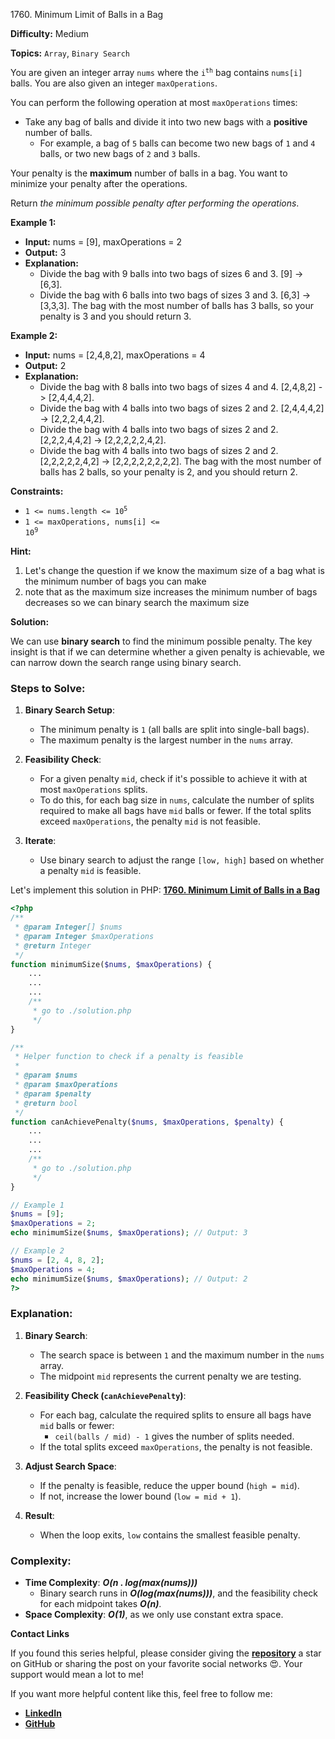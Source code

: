 1760\. Minimum Limit of Balls in a Bag

**Difficulty:** Medium

**Topics:** `Array`, `Binary Search`

You are given an integer array `nums` where the <code>i<sup>th</sup></code> bag contains `nums[i]` balls. You are also given an integer `maxOperations`.

You can perform the following operation at most `maxOperations` times:

- Take any bag of balls and divide it into two new bags with a **positive** number of balls.
  - For example, a bag of `5` balls can become two new bags of `1` and `4` balls, or two new bags of `2` and `3` balls.

Your penalty is the **maximum** number of balls in a bag. You want to minimize your penalty after the operations.

Return _the minimum possible penalty after performing the operations_.

**Example 1:**

- **Input:** nums = [9], maxOperations = 2
- **Output:** 3
- **Explanation:**
  - Divide the bag with 9 balls into two bags of sizes 6 and 3. [9] -> [6,3].
  - Divide the bag with 6 balls into two bags of sizes 3 and 3. [6,3] -> [3,3,3].
    The bag with the most number of balls has 3 balls, so your penalty is 3 and you should return 3.

**Example 2:**

- **Input:** nums = [2,4,8,2], maxOperations = 4
- **Output:** 2
- **Explanation:**
  - Divide the bag with 8 balls into two bags of sizes 4 and 4. [2,4,8,2] -> [2,4,4,4,2].
  - Divide the bag with 4 balls into two bags of sizes 2 and 2. [2,4,4,4,2] -> [2,2,2,4,4,2].
  - Divide the bag with 4 balls into two bags of sizes 2 and 2. [2,2,2,4,4,2] -> [2,2,2,2,2,4,2].
  - Divide the bag with 4 balls into two bags of sizes 2 and 2. [2,2,2,2,2,4,2] -> [2,2,2,2,2,2,2,2].
    The bag with the most number of balls has 2 balls, so your penalty is 2, and you should return 2.



**Constraints:**

- <code>1 <= nums.length <= 10<sup>5</sup></code>
- <code>1 <= maxOperations, nums[i] <= 10<sup>9</sup></code>


**Hint:**
1. Let's change the question if we know the maximum size of a bag what is the minimum number of bags you can make
2. note that as the maximum size increases the minimum number of bags decreases so we can binary search the maximum size



**Solution:**

We can use **binary search** to find the minimum possible penalty. The key insight is that if we can determine whether a given penalty is achievable, we can narrow down the search range using binary search.

### Steps to Solve:
1. **Binary Search Setup**:
   - The minimum penalty is `1` (all balls are split into single-ball bags).
   - The maximum penalty is the largest number in the `nums` array.

2. **Feasibility Check**:
   - For a given penalty `mid`, check if it's possible to achieve it with at most `maxOperations` splits.
   - To do this, for each bag size in `nums`, calculate the number of splits required to make all bags have `mid` balls or fewer. If the total splits exceed `maxOperations`, the penalty `mid` is not feasible.

3. **Iterate**:
   - Use binary search to adjust the range `[low, high]` based on whether a penalty `mid` is feasible.

Let's implement this solution in PHP: **[1760. Minimum Limit of Balls in a Bag](https://github.com/mah-shamim/leet-code-in-php/tree/main/algorithms/001760-minimum-limit-of-balls-in-a-bag/solution.php)**

```php
<?php
/**
 * @param Integer[] $nums
 * @param Integer $maxOperations
 * @return Integer
 */
function minimumSize($nums, $maxOperations) {
    ...
    ...
    ...
    /**
     * go to ./solution.php
     */
}

/**
 * Helper function to check if a penalty is feasible
 *
 * @param $nums
 * @param $maxOperations
 * @param $penalty
 * @return bool
 */
function canAchievePenalty($nums, $maxOperations, $penalty) {
    ...
    ...
    ...
    /**
     * go to ./solution.php
     */
}

// Example 1
$nums = [9];
$maxOperations = 2;
echo minimumSize($nums, $maxOperations); // Output: 3

// Example 2
$nums = [2, 4, 8, 2];
$maxOperations = 4;
echo minimumSize($nums, $maxOperations); // Output: 2
?>
```

### Explanation:

1. **Binary Search**:
   - The search space is between `1` and the maximum number in the `nums` array.
   - The midpoint `mid` represents the current penalty we are testing.

2. **Feasibility Check (`canAchievePenalty`)**:
   - For each bag, calculate the required splits to ensure all bags have `mid` balls or fewer:
      - `ceil(balls / mid) - 1` gives the number of splits needed.
   - If the total splits exceed `maxOperations`, the penalty is not feasible.

3. **Adjust Search Space**:
   - If the penalty is feasible, reduce the upper bound (`high = mid`).
   - If not, increase the lower bound (`low = mid + 1`).

4. **Result**:
   - When the loop exits, `low` contains the smallest feasible penalty.

### Complexity:
- **Time Complexity**: _**O(n . log(max(nums)))**_
   - Binary search runs in _**O(log(max(nums)))**_, and the feasibility check for each midpoint takes _**O(n)**_.
- **Space Complexity**: _**O(1)**_, as we only use constant extra space.

**Contact Links**

If you found this series helpful, please consider giving the **[repository](https://github.com/mah-shamim/leet-code-in-php)** a star on GitHub or sharing the post on your favorite social networks 😍. Your support would mean a lot to me!

If you want more helpful content like this, feel free to follow me:

- **[LinkedIn](https://www.linkedin.com/in/arifulhaque/)**
- **[GitHub](https://github.com/mah-shamim)**
